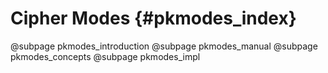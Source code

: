 # Cipher Modes {#pkmodes_index}
@subpage pkmodes_introduction
@subpage pkmodes_manual
@subpage pkmodes_concepts
@subpage pkmodes_impl
